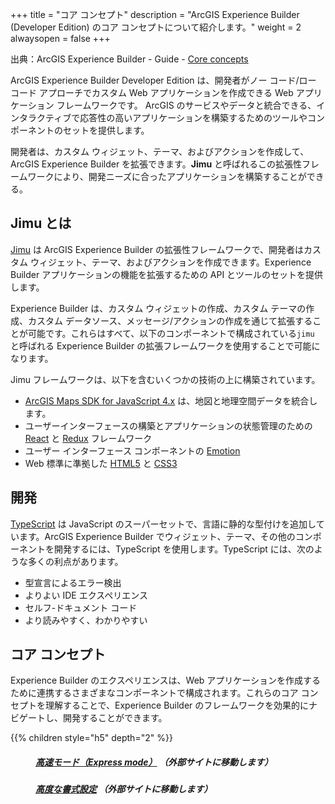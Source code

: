 +++
title = "コア コンセプト"
description = "ArcGIS Experience Builder (Developer Edition) のコア コンセプトについて紹介します。"
weight = 2
alwaysopen = false
+++

出典：ArcGIS Experience Builder - Guide - [Core concepts](https://developers.arcgis.com/experience-builder/guide/core-concepts/)


ArcGIS Experience Builder Developer Edition は、開発者がノー コード/ロー コード アプローチでカスタム Web アプリケーションを作成できる Web アプリケーション フレームワークです。 ArcGIS のサービスやデータと統合できる、インタラクティブで応答性の高いアプリケーションを構築するためのツールやコンポーネントのセットを提供します。

開発者は、カスタム ウィジェット、テーマ、およびアクションを作成して、ArcGIS Experience Builder を拡張できます。**Jimu** と呼ばれるこの拡張性フレームワークにより、開発ニーズに合ったアプリケーションを構築することができる。

## Jimu とは
[Jimu](https://developers.arcgis.com/experience-builder/guide/core-concepts/jimu/) は ArcGIS Experience Builder の拡張性フレームワークで、開発者はカスタム ウィジェット、テーマ、およびアクションを作成できます。Experience Builder アプリケーションの機能を拡張するための API とツールのセットを提供します。

Experience Builder は、カスタム ウィジェットの作成、カスタム テーマの作成、カスタム データソース、メッセージ/アクションの作成を通じて拡張することが可能です。これらはすべて、以下のコンポーネントで構成されている`jimu` と呼ばれる Experience Builder の拡張フレームワークを使用することで可能になります。

Jimu フレームワークは、以下を含むいくつかの技術の上に構築されています。
- [ArcGIS Maps SDK for JavaScript 4.x](https://developers.arcgis.com/javascript/latest/) は、地図と地理空間データを統合します。
- ユーザーインターフェースの構築とアプリケーションの状態管理のための [React](https://react.dev/) と [Redux](https://react-redux.js.org/) フレームワーク
- ユーザー インターフェース コンポーネントの [Emotion](https://emotion.sh/docs/introduction)
- Web 標準に準拠した [HTML5](https://developer.mozilla.org/ja/docs/Glossary/HTML5) と [CSS3](https://developer.mozilla.org/ja/docs/Web/CSS)

## 開発
[TypeScript](https://www.typescriptlang.org/) は JavaScript のスーパーセットで、言語に静的な型付けを追加しています。ArcGIS Experience Builder でウィジェット、テーマ、その他のコンポーネントを開発するには、TypeScript を使用します。TypeScript には、次のような多くの利点があります。

- 型宣言によるエラー検出
- よりよい IDE エクスペリエンス
- セルフ-ドキュメント コード
- より読みやすく、わかりやすい

## コア コンセプト
Experience Builder のエクスペリエンスは、Web アプリケーションを作成するために連携するさまざまなコンポーネントで構成されます。これらのコア コンセプトを理解することで、Experience Builder のフレームワークを効果的にナビゲートし、開発することができます。

{{% children style="h5" depth="2" %}}

##### <span style="padding-left:40px">[高速モード（Express mode）](https://doc.arcgis.com/ja/experience-builder/latest/build-apps/express-mode.htm) （外部サイトに移動します）</span>
##### <span style="padding-left:40px">[高度な書式設定](https://doc.arcgis.com/ja/experience-builder/latest/configure-widgets/advanced-formatting.htm) （外部サイトに移動します）</span>